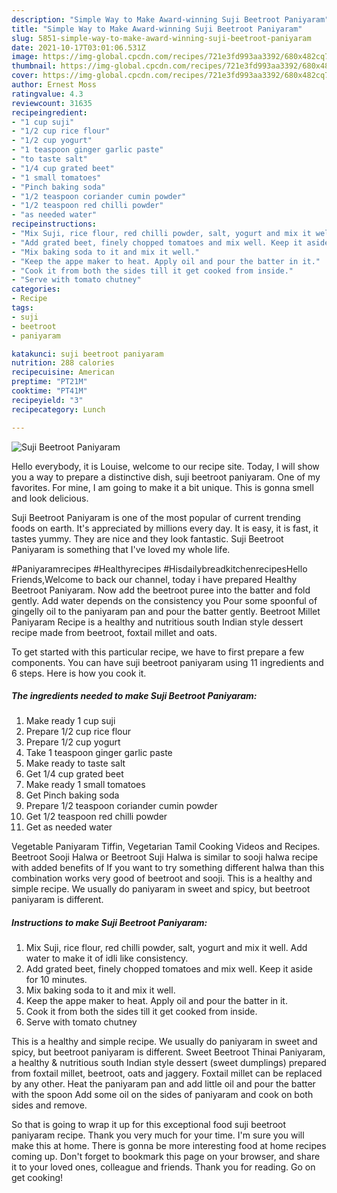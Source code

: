 ```yaml
---
description: "Simple Way to Make Award-winning Suji Beetroot Paniyaram"
title: "Simple Way to Make Award-winning Suji Beetroot Paniyaram"
slug: 5851-simple-way-to-make-award-winning-suji-beetroot-paniyaram
date: 2021-10-17T03:01:06.531Z
image: https://img-global.cpcdn.com/recipes/721e3fd993aa3392/680x482cq70/suji-beetroot-paniyaram-recipe-main-photo.jpg
thumbnail: https://img-global.cpcdn.com/recipes/721e3fd993aa3392/680x482cq70/suji-beetroot-paniyaram-recipe-main-photo.jpg
cover: https://img-global.cpcdn.com/recipes/721e3fd993aa3392/680x482cq70/suji-beetroot-paniyaram-recipe-main-photo.jpg
author: Ernest Moss
ratingvalue: 4.3
reviewcount: 31635
recipeingredient:
- "1 cup suji"
- "1/2 cup rice flour"
- "1/2 cup yogurt"
- "1 teaspoon ginger garlic paste"
- "to taste salt"
- "1/4 cup grated beet"
- "1 small tomatoes"
- "Pinch baking soda"
- "1/2 teaspoon coriander cumin powder"
- "1/2 teaspoon red chilli powder"
- "as needed water"
recipeinstructions:
- "Mix Suji, rice flour, red chilli powder, salt, yogurt and mix it well. Add water to make it of idli like consistency."
- "Add grated beet, finely chopped tomatoes and mix well. Keep it aside for 10 minutes."
- "Mix baking soda to it and mix it well."
- "Keep the appe maker to heat. Apply oil and pour the batter in it."
- "Cook it from both the sides till it get cooked from inside."
- "Serve with tomato chutney"
categories:
- Recipe
tags:
- suji
- beetroot
- paniyaram

katakunci: suji beetroot paniyaram 
nutrition: 288 calories
recipecuisine: American
preptime: "PT21M"
cooktime: "PT41M"
recipeyield: "3"
recipecategory: Lunch

---
```



![Suji Beetroot Paniyaram](https://img-global.cpcdn.com/recipes/721e3fd993aa3392/680x482cq70/suji-beetroot-paniyaram-recipe-main-photo.jpg)

Hello everybody, it is Louise, welcome to our recipe site. Today, I will show you a way to prepare a distinctive dish, suji beetroot paniyaram. One of my favorites. For mine, I am going to make it a bit unique. This is gonna smell and look delicious.

Suji Beetroot Paniyaram is one of the most popular of current trending foods on earth. It's appreciated by millions every day. It is easy, it is fast, it tastes yummy. They are nice and they look fantastic. Suji Beetroot Paniyaram is something that I've loved my whole life.

#Paniyaramrecipes #Healthyrecipes #HisdailybreadkitchenrecipesHello Friends,Welcome to back our channel, today i have prepared Healthy Beetroot Paniyaram. Now add the beetroot puree into the batter and fold gently. Add water depends on the consistency you Pour some spoonful of gingelly oil to the paniyaram pan and pour the batter gently. Beetroot Millet Paniyaram Recipe is a healthy and nutritious south Indian style dessert recipe made from beetroot, foxtail millet and oats.


To get started with this particular recipe, we have to first prepare a few components. You can have suji beetroot paniyaram using 11 ingredients and 6 steps. Here is how you cook it.

<!--inarticleads1-->

##### The ingredients needed to make Suji Beetroot Paniyaram:

1. Make ready 1 cup suji
1. Prepare 1/2 cup rice flour
1. Prepare 1/2 cup yogurt
1. Take 1 teaspoon ginger garlic paste
1. Make ready to taste salt
1. Get 1/4 cup grated beet
1. Make ready 1 small tomatoes
1. Get Pinch baking soda
1. Prepare 1/2 teaspoon coriander cumin powder
1. Get 1/2 teaspoon red chilli powder
1. Get as needed water


Vegetable Paniyaram Tiffin, Vegetarian Tamil Cooking Videos and Recipes. Beetroot Sooji Halwa or Beetroot Suji Halwa is similar to sooji halwa recipe with added benefits of If you want to try something different halwa than this combination works very good of beetroot and sooji. This is a healthy and simple recipe. We usually do paniyaram in sweet and spicy, but beetroot paniyaram is different. 

<!--inarticleads2-->

##### Instructions to make Suji Beetroot Paniyaram:

1. Mix Suji, rice flour, red chilli powder, salt, yogurt and mix it well. Add water to make it of idli like consistency.
1. Add grated beet, finely chopped tomatoes and mix well. Keep it aside for 10 minutes.
1. Mix baking soda to it and mix it well.
1. Keep the appe maker to heat. Apply oil and pour the batter in it.
1. Cook it from both the sides till it get cooked from inside.
1. Serve with tomato chutney


This is a healthy and simple recipe. We usually do paniyaram in sweet and spicy, but beetroot paniyaram is different. Sweet Beetroot Thinai Paniyaram, a healthy &amp; nutritious south Indian style dessert (sweet dumplings) prepared from foxtail millet, beetroot, oats and jaggery. Foxtail millet can be replaced by any other. Heat the paniyaram pan and add little oil and pour the batter with the spoon Add some oil on the sides of paniyaram and cook on both sides and remove. 

So that is going to wrap it up for this exceptional food suji beetroot paniyaram recipe. Thank you very much for your time. I'm sure you will make this at home. There is gonna be more interesting food at home recipes coming up. Don't forget to bookmark this page on your browser, and share it to your loved ones, colleague and friends. Thank you for reading. Go on get cooking!
